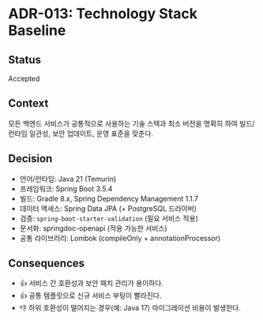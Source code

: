 # ADR-013: Technology Stack Baseline

## Status
Accepted

## Context
모든 백엔드 서비스가 공통적으로 사용하는 기술 스택과 최소 버전을 명확히 하여 빌드/런타임 일관성, 보안 업데이트, 운영 표준을 맞춘다.

## Decision
- 언어/런타임: Java 21 (Temurin)
- 프레임워크: Spring Boot 3.5.4
- 빌드: Gradle 8.x, Spring Dependency Management 1.1.7
- 데이터 액세스: Spring Data JPA (+ PostgreSQL 드라이버)
- 검증: `spring-boot-starter-validation` (필요 서비스 적용)
- 문서화: springdoc-openapi (적용 가능한 서비스)
- 공통 라이브러리: Lombok (compileOnly + annotationProcessor)

## Consequences
- 👍 서비스 간 호환성과 보안 패치 관리가 용이하다.
- 👍 공통 템플릿으로 신규 서비스 부팅이 빨라진다.
- 👎 하위 호환성이 떨어지는 경우(예: Java 17) 마이그레이션 비용이 발생한다.


